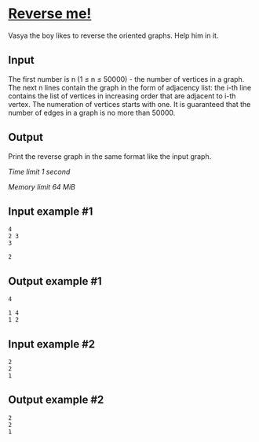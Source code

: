 # [Reverse me!](https://www.e-olymp.com/en/problems/4854)

Vasya the boy likes to reverse the oriented graphs. Help him in it.

## Input

The first number is n (1 ≤ n ≤ 50000) - the number of vertices in a graph. The next n lines contain the graph in the form of adjacency list: the i-th line contains the list of vertices in increasing order that are adjacent to i-th vertex. The numeration of vertices starts with one. It is guaranteed that the number of edges in a graph is no more than 50000.

## Output

Print the reverse graph in the same format like the input graph.

_Time limit 1 second_

_Memory limit 64 MiB_

## Input example #1
```
4
2 3
3

2
```

## Output example #1
```
4

1 4
1 2

```

## Input example #2
```
2
2
1
```

## Output example #2
```
2
2
1
```
